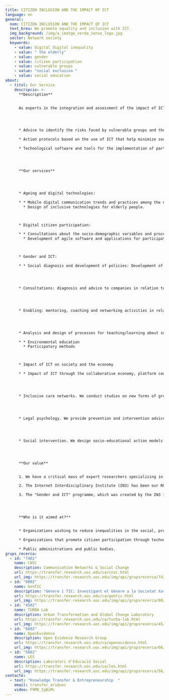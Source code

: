 ```yaml
---
title: CITIZEN INCLUSION AND THE IMPACT OF ICT
language: en
general:
  nom: CITIZEN INCLUSION AND THE IMPACT OF ICT
  text_breu: We promote equality and inclusion with ICT.
  img_background: /img/a_imatge_verda_sense_logo.jpg
  sector: Network society
  keywords:
    - value: Digital Digital inequality
    - value: " the elderly"
    - value: gender
    - value: citizen participation
    - value: vulnerable groups
    - value: "social exclusion "
    - value: social education
about:
  - titol: Our Service
    descripcio: >-
      **Description** 


      As experts in the integration and assessment of the impact of ICT on society, we give you the necessary tools and capabilities to promote social equalities and promote citizen participation and inclusion. In order to achieve this, we can provide:




      * Advice to identify the risks faced by vulnerable groups and the role of the digital divide in those risks.

      * Action protocols based on the use of ICT that help minimize social exclusion and enhance tools for levelling inequalities.

      * Technological software and tools for the implementation of participation and collaboration processes.




      **Our services**




      * Ageing and digital technologies:

      * * Mobile digital communication trends and practices among the elderly.
        * Design of inclusive technologies for elderly people.



      * Digital citizen participation:

      * * Consultations about the socio-demographic variables and processes that determine the degree of e-participation.
        * Development of agile software and applications for participatory processes.



      * Gender and ICT:

      * * Social diagnosis and development of policies: Development of public policies on gender and ICT, and social inclusion. Analysis of the digital gender divide regarding ICT use and access. Analysis of gender-related barriers to professional development.




      * Consultations: diagnosis and advice to companies in relation to gender and ICT. Consulting for the purpose of drawing up and assessing gender equality plans for universities and administrations. Advice on how to incorporate gender indicators when studying social inequalities. Advice on how to incorporate the gender perspective into research.




      * Enabling: mentoring, coaching and networking activities in relation to gender and ICT. 




      * Analysis and design of processes for teaching/learning about sustainability from a critical and participatory perspective (co-creation)

      * * Environmental education
        * Participatory methods



      * Impact of ICT on society and the economy

      * * Impact of ICT through the collaborative economy, platform cooperatives and new forms of company-consumer interaction.




      * Inclusive care networks. We conduct studies on new forms of group action and social support in the fields of ageing, disability and chronic illness.




      * Legal psychology. We provide prevention and intervention advice and training in fields linked to legal psychology for both private and public enterprises.




      * Social intervention. We design socio-educational action models and provide advice and consultancy services for professional development in social education.




      **Our value**


      1. We have a critical mass of expert researchers specializing in: (a) relevant social challenges of the network society (such as connections between ICT and politics, demography and ageing); (b) socio-environmental and technological urban transformations; (c) relationships between gender and science and ICT; and (d) the impact of the digital revolution on institutions and citizen empowerment.

      2. The Internet Interdisciplinary Institute (IN3) has been our R&I reference centre since the year 2000, and its aim is to study the internet and the effects of the interaction between digital technologies and human activity. 

      3. The "Gender and ICT" programme, which was created by the IN3 in November 2006, examines the reasons for women's low participation rates in various areas of information and communication technologies (ICT)—in the fields of education, research and employment—as well as the injustices that arise as a result. "Gender and ICT" is currently an internationally renowned and prestigious consolidated research group. 




      **Who is it aimed at?**


      * Organizations wishing to reduce inequalities in the social, professional and digital environments.

      * Organizations that promote citizen participation through technology and networks.

      * Public administrations and public bodies.
grups_recerca:
  - id: "7402"
    name: CNSC
    description: Communication Networks & Social Change
    url: https://transfer.research.uoc.edu/ca/cnsc.html
    url_img: https://transfer.research.uoc.edu/img/api/grupsrecerca/74/image/1594122351477
  - id: "8002"
    name: GenTIC
    description: "Gènere i TIC: Investigant el Gènere a la Societat Xarxa"
    url: https://transfer.research.uoc.edu/ca/gentic.html
    url_img: https://transfer.research.uoc.edu/img/api/grupsrecerca/80/image/1594282456037
  - id: "4502"
    name: TURBA Lab
    description: Urban Transformation and Global Change Laboratory
    url: https://transfer.research.uoc.edu/ca/turba-lab.html
    url_img: https://transfer.research.uoc.edu/img/api/grupsrecerca/45/image/1594289098765
  - id: "6602"
    name: OpenEvidence
    description: Open Evidence Research Group
    url: https://transfer.research.uoc.edu/ca/openevidence.html
    url_img: https://transfer.research.uoc.edu/img/api/grupsrecerca/66/image/1594111453905
  - id: "5602"
    name: LES
    description: Laboratori d'Educació Social
    url: https://transfer.research.uoc.edu/ca/les.html
    url_img: https://transfer.research.uoc.edu/img/api/grupsrecerca/56/image/1594104732405
contacte:
  - text: "Knowledge Transfer & Entrepreneurship  "
    email: transfer_ari@uoc
    video: F9MD_IgBiMc
---
```

